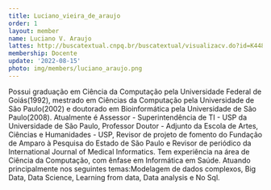 ```yaml
---
title: Luciano_vieira_de_araujo
order: 1
layout: member
name: Luciano V. Araujo
lattes: http://buscatextual.cnpq.br/buscatextual/visualizacv.do?id=K4484910T5
membership: Docente
update: '2022-08-15'
photo: img/members/luciano_araujo.png
---
```


Possui graduação em Ciência da Computação pela Universidade Federal de Goiás(1992), mestrado em Ciências da Computação pela Universidade de São Paulo(2002) e doutorado em Bioinformática pela Universidade de São Paulo(2008). Atualmente é Assessor - Superintendência de TI - USP da Universidade de São Paulo, Professor Doutor - Adjunto da Escola de Artes, Ciências e Humanidades - USP, Revisor de projeto de fomento do Fundação de Amparo à Pesquisa do Estado de São Paulo e Revisor de periódico da International Journal of Medical Informatics. Tem experiência na área de Ciência da Computação, com ênfase em Informática em Saúde. Atuando principalmente nos seguintes temas:Modelagem de dados complexos, Big Data, Data Science, Learning from data, Data analysis e No Sql. 